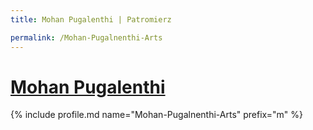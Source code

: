 ```yaml
---
title: Mohan Pugalenthi | Patromierz

permalink: /Mohan-Pugalnenthi-Arts
---
```


# [Mohan Pugalenthi](https://patronite.pl/Mohan-Pugalnenthi-Arts)

{% include profile.md name="Mohan-Pugalnenthi-Arts" prefix="m" %}
